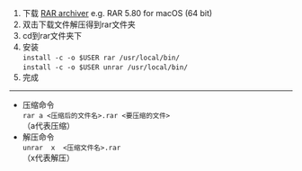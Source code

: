 1. 下载 [RAR archiver](https://www.rarlab.com/download.htm) e.g. RAR 5.80 for macOS (64 bit)
2. 双击下载文件解压得到rar文件夹
3. cd到rar文件夹下
4. 安装  
`install -c -o $USER rar /usr/local/bin/`  
`install -c -o $USER unrar /usr/local/bin/`
5. 完成
***
* 压缩命令  
`rar a <压缩后的文件名>.rar <要压缩的文件>`  
（a代表压缩）
* 解压命令  
`unrar  x  <压缩文件名>.rar`  
（x代表解压）